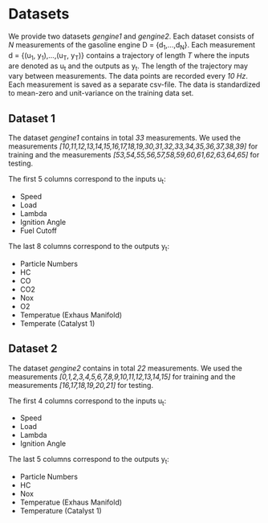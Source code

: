# Datasets
We provide two datasets _gengine1_ and _gengine2_.
Each dataset consists of _N_ measurements of the gasoline engine
D = {d<sub>1</sub>,...,d<sub>N</sub>}. Each measurement d = {(u<sub>1</sub>, y<sub>1</sub>),...,(u<sub>T</sub>, y<sub>T</sub>)} contains a trajectory
of length _T_ where the inputs are denoted as
u<sub>t</sub> and the outputs as y<sub>t</sub>.
The length of the trajectory may vary between measurements.
The data points are recorded every _10 Hz_.
Each measurement is saved as a separate csv-file.
The data is standardized to mean-zero and unit-variance on the training data set.

## Dataset 1
The dataset _gengine1_ contains in total _33_ measurements.
We used the measurements _[10,11,12,13,14,15,16,17,18,19,30,31,32,33,34,35,36,37,38,39]_
for training and the measurements _[53,54,55,56,57,58,59,60,61,62,63,64,65]_ for
testing.

The first 5 columns correspond to the inputs u<sub>t</sub>:

- Speed
- Load
- Lambda
- Ignition Angle
- Fuel Cutoff

The last 8 columns correspond to the outputs y<sub>t</sub>:

- Particle Numbers
- HC
- CO
- CO2
- Nox
- O2
- Temperatue (Exhaus Manifold)
- Temperate (Catalyst 1)

## Dataset 2
The dataset _gengine2_ contains in total _22_ measurements.
We used the measurements _[0,1,2,3,4,5,6,7,8,9,10,11,12,13,14,15]_
for training and the measurements _[16,17,18,19,20,21]_ for
testing.

The first 4 columns correspond to the inputs u<sub>t</sub>:

- Speed
- Load
- Lambda
- Ignition Angle

The last 5 columns correspond to the outputs y<sub>t</sub>:

- Particle Numbers
- HC
- Nox
- Temperatue (Exhaus Manifold)
- Temperature (Catalyst 1)
